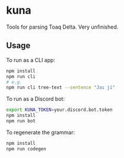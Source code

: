 # kuna

Tools for parsing Toaq Delta. Very unfinished.

## Usage

To run as a CLI app:

```sh
npm install
npm run cli
# e.g.
npm run cli tree-text --sentence "Jaı jí"
```

To run as a Discord bot:

```sh
export KUNA_TOKEN=your.discord.bot.token
npm install
npm run bot
```

To regenerate the grammar:

```sh
npm install
npm run codegen
```
